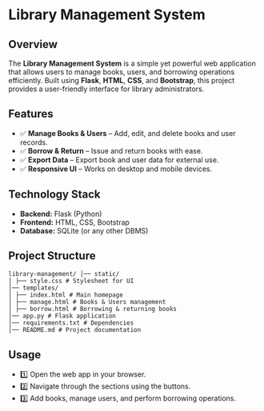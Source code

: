 # Library Management System

## Overview
The **Library Management System** is a simple yet powerful web application that allows users to manage books, users, and borrowing operations efficiently. Built using **Flask**, **HTML**, **CSS**, and **Bootstrap**, this project provides a user-friendly interface for library administrators.

## Features

- ✅ **Manage Books & Users** – Add, edit, and delete books and user records.
- ✅ **Borrow & Return** – Issue and return books with ease.
- ✅ **Export Data** – Export book and user data for external use.
- ✅ **Responsive UI** – Works on desktop and mobile devices.


## Technology Stack

- **Backend:** Flask (Python)
- **Frontend:** HTML, CSS, Bootstrap
- **Database:** SQLite (or any other DBMS)


## Project Structure

```
library-management/ │── static/
│ ├── style.css # Stylesheet for UI
│── templates/
│ ├── index.html # Main homepage
│ ├── manage.html # Books & Users management
│ ├── borrow.html # Borrowing & returning books
│── app.py # Flask application
│── requirements.txt # Dependencies
│── README.md # Project documentation
```

## Usage

- 1️⃣ Open the web app in your browser.
- 2️⃣ Navigate through the sections using the buttons.
- 3️⃣ Add books, manage users, and perform borrowing operations.
